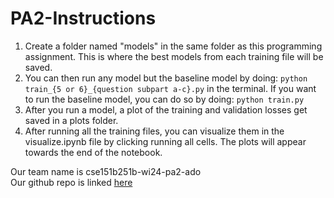 # PA2-Instructions
1. Create a folder named "models" in the same folder as this programming assignment. This is where the best models from each training file will be saved. 
2. You can then run any model but the baseline model by doing: `python train_{5 or 6}_{question subpart a-c}.py` in the terminal. If you want to run the baseline model, you can do so by doing: `python train.py`
4. After you run a model, a plot of the training and validation losses get saved in a plots folder.  
5. After running all the training files, you can visualize them in the visualize.ipynb file by clicking running all cells. The plots will appear towards the end of the notebook. 

Our team name is cse151b251b-wi24-pa2-ado <br />
Our github repo is linked [here](https://github.com/cse151bwi24/cse151b251b-wi24-pa2-ado)
